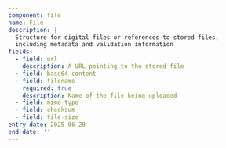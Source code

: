 ```yaml
---
component: file
name: File
description: |
  Structure for digital files or references to stored files,
  including metadata and validation information
fields:
  - field: url
    description: A URL pointing to the stored file
  - field: base64-content
  - field: filename
    required: true
    description: Name of the file being uploaded
  - field: mime-type
  - field: checksum
  - field: file-size
entry-date: 2025-06-20
end-date: ''
---
```

